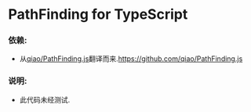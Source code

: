 # PathFinding for TypeScript
### 依赖:
- 从[qiao/PathFinding.js](https://github.com/qiao/PathFinding.js)翻译而来.https://github.com/qiao/PathFinding.js

### 说明:
- 此代码未经测试.
